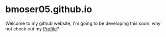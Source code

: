 # bmoser05.github.io

Welcome to my github website, I'm going to be developing this soon. why not check out my [Profile](https://github.com/bmoser05)?
